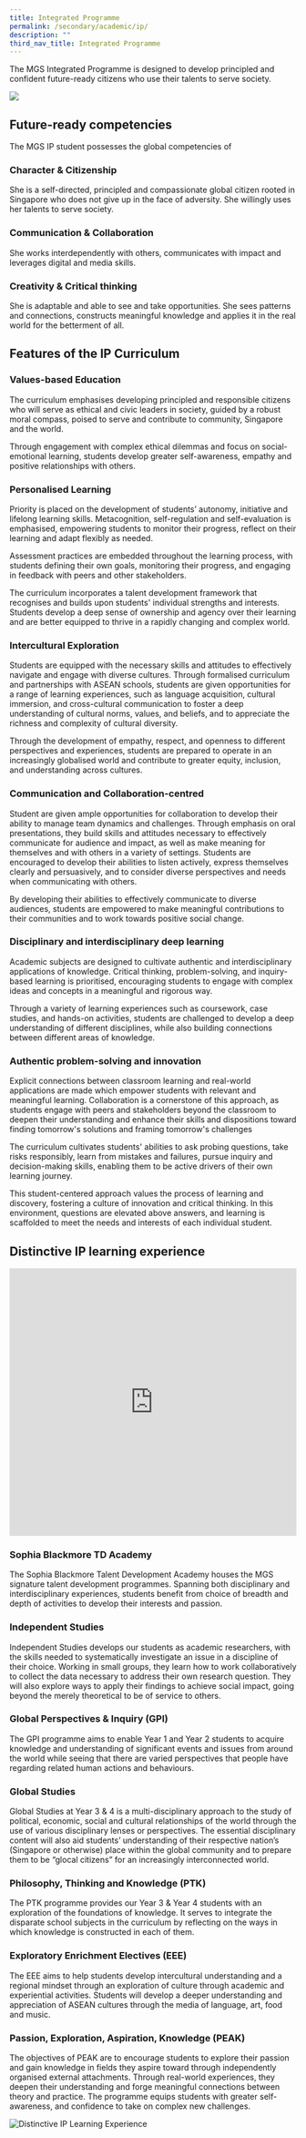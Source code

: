 ```yaml
---
title: Integrated Programme
permalink: /secondary/academic/ip/
description: ""
third_nav_title: Integrated Programme
---
```

The MGS Integrated Programme is designed to develop principled and confident future-ready citizens who use their talents to serve society.

![](/images/Secondary/ip-framework1.png)

## Future-ready competencies
The MGS IP student possesses the global competencies of 

### Character &amp; Citizenship
She is a self-directed, principled and compassionate global citizen rooted in Singapore who does not give up in the face of adversity. She willingly uses her talents to serve society.

### Communication &amp; Collaboration
She works interdependently with others, communicates with impact and leverages digital and media skills.  

### Creativity &amp; Critical thinking
She is adaptable and able to see and take opportunities. She sees patterns and connections, constructs meaningful knowledge and applies it in the real world for the betterment of all.



## Features of the IP Curriculum


### Values-based Education

The curriculum emphasises developing principled and responsible citizens who will serve as ethical and civic leaders in society, guided by a robust moral compass, poised to serve and contribute to community, Singapore and the world. 

Through engagement with complex ethical dilemmas and focus on social-emotional learning, students develop greater self-awareness, empathy and positive relationships with others. 


### Personalised Learning

Priority is placed on the development of students’ autonomy, initiative and lifelong learning skills. Metacognition, self-regulation and self-evaluation is emphasised, empowering students to monitor their progress, reflect on their learning and adapt flexibly as needed. 

Assessment practices are embedded throughout the learning process, with students defining their own goals, monitoring their progress, and engaging in feedback with peers and other stakeholders.

The curriculum incorporates a talent development framework that recognises and builds upon students' individual strengths and interests. Students develop a deep sense of ownership and agency over their learning and are better equipped to thrive in a rapidly changing and complex world.


### Intercultural Exploration

Students are equipped with the necessary skills and attitudes to effectively navigate and engage with diverse cultures. Through formalised curriculum and partnerships with ASEAN schools, students are given opportunities for a range of learning experiences, such as language acquisition, cultural immersion, and cross-cultural communication to foster a deep understanding of cultural norms, values, and beliefs, and to appreciate the richness and complexity of cultural diversity.

Through the development of empathy, respect, and openness to different perspectives and experiences, students are prepared to operate in an increasingly globalised world and contribute to greater equity, inclusion, and understanding across cultures.


### Communication and Collaboration-centred 

Student are given ample opportunities for collaboration to develop their ability to manage team dynamics and challenges. Through emphasis on oral presentations, they build skills and attitudes necessary to effectively communicate for audience and impact, as well as make meaning for themselves and with others in a variety of settings. Students are encouraged to develop their abilities to listen actively, express themselves clearly and persuasively, and to consider diverse perspectives and needs when communicating with others.

By developing their abilities to effectively communicate to diverse audiences, students are empowered to make meaningful contributions to their communities and to work towards positive social change.


### Disciplinary and interdisciplinary deep learning

Academic subjects are designed to cultivate authentic and interdisciplinary applications of knowledge. Critical thinking, problem-solving, and inquiry-based learning is prioritised, encouraging students to engage with complex ideas and concepts in a meaningful and rigorous way. 

Through a variety of learning experiences such as coursework, case studies, and hands-on activities, students are challenged to develop a deep understanding of different disciplines, while also building connections between different areas of knowledge.


### Authentic problem-solving and innovation

Explicit connections between classroom learning and real-world applications are made which empower students with relevant and meaningful learning. Collaboration is a cornerstone of this approach, as students engage with peers and stakeholders beyond the classroom to deepen their understanding and enhance their skills and dispositions toward finding tomorrow's solutions and framing tomorrow's challenges

The curriculum cultivates students' abilities to ask probing questions, take risks responsibly, learn from mistakes and failures, pursue inquiry and decision-making skills, enabling them to be active drivers of their own learning journey. 

This student-centered approach values the process of learning and discovery, fostering a culture of innovation and critical thinking. In this environment, questions are elevated above answers, and learning is scaffolded to meet the needs and interests of each individual student.



## Distinctive IP learning experience

<div style="width:100%; height:470px">
<iframe allowfullscreen="true" height="100%" width="100%" frameborder="0" src="https://docs.google.com/presentation/d/e/2PACX-1vScZdQ4Oq3rbqBaNDg1bHH4qTIbuH1_gHG5NawZ1DPgkLfViOppNLEAKe0G1GukrXLntDbwN3m5WapE/embed?start=false&amp;loop=false&amp;delayms=3000"></iframe>
</div>


### Sophia Blackmore TD Academy

The Sophia Blackmore Talent Development Academy houses the MGS signature talent development programmes. Spanning both disciplinary and interdisciplinary experiences, students benefit from choice of breadth and depth of activities to develop their interests and passion. 


### Independent Studies 

Independent Studies develops our students as academic researchers, with the skills needed to systematically investigate an issue in a discipline of their choice. Working in small groups, they learn how to work collaboratively to collect the data necessary to address their own research question. They will also explore ways to apply their findings to achieve social impact, going beyond the merely theoretical to be of service to others.


### Global Perspectives &amp; Inquiry (GPI)

The GPI programme aims to enable Year 1 and Year 2 students to acquire knowledge and understanding of significant events and issues from around the world while seeing that there are varied perspectives that people have regarding related human actions and behaviours.


### Global Studies 

Global Studies at Year 3 &amp; 4 is a multi-disciplinary approach to the study of political, economic, social and cultural relationships of the world through the use of various disciplinary lenses or perspectives. The essential disciplinary content will also aid students’ understanding of their respective nation’s (Singapore or otherwise) place within the global community and to prepare them to be “glocal citizens” for an increasingly interconnected world.


### Philosophy, Thinking and Knowledge (PTK) 

The PTK programme provides our Year 3 &amp; Year 4 students with an exploration of the foundations of knowledge. It serves to integrate the disparate school subjects in the curriculum by reflecting on the ways in which knowledge is constructed in each of them. 


### Exploratory Enrichment Electives (EEE)

The EEE aims to help students develop intercultural understanding and a regional mindset through an exploration of culture through academic and experiential activities. Students will develop a deeper understanding and appreciation of ASEAN cultures through the media of language, art, food and music.


### Passion, Exploration, Aspiration, Knowledge (PEAK)

The objectives of PEAK are to encourage students to explore their passion and gain knowledge in fields they aspire toward through independently organised external attachments. Through real-world experiences, they deepen their understanding and forge meaningful connections between theory and practice. The programme equips students with greater self-awareness, and confidence to take on complex new challenges.


![Distinctive IP Learning Experience](/images/Secondary/ip-distinctivelearningexperience.png)